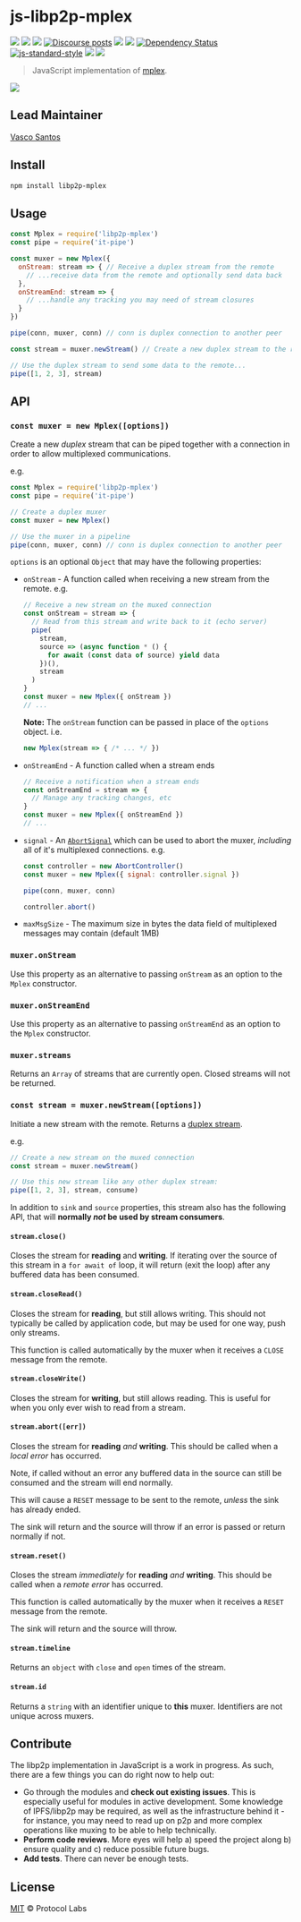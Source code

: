 # js-libp2p-mplex

[![](https://img.shields.io/badge/made%20by-Protocol%20Labs-blue.svg?style=flat-square)](http://protocol.ai)
[![](https://img.shields.io/badge/project-libp2p-yellow.svg?style=flat-square)](http://libp2p.io/)
[![](https://img.shields.io/badge/freenode-%23libp2p-yellow.svg?style=flat-square)](http://webchat.freenode.net/?channels=%23libp2p)
[![Discourse posts](https://img.shields.io/discourse/https/discuss.libp2p.io/posts.svg)](https://discuss.libp2p.io)
[![](https://img.shields.io/codecov/c/github/libp2p/js-libp2p-mplex.svg?style=flat-square)](https://codecov.io/gh/libp2p/js-libp2p-mplex)
[![](https://img.shields.io/travis/libp2p/js-libp2p-mplex.svg?style=flat-square)](https://travis-ci.com/libp2p/js-libp2p-mplex)
[![Dependency Status](https://david-dm.org/libp2p/js-libp2p-mplex.svg?style=flat-square)](https://david-dm.org/libp2p/js-libp2p-mplex)
[![js-standard-style](https://img.shields.io/badge/code%20style-standard-brightgreen.svg?style=flat-square)](https://github.com/feross/standard)
![](https://img.shields.io/badge/npm-%3E%3D6.0.0-orange.svg?style=flat-square)
![](https://img.shields.io/badge/Node.js-%3E%3D10.0.0-orange.svg?style=flat-square)

> JavaScript implementation of [mplex](https://github.com/libp2p/specs/tree/master/mplex).

[![](https://github.com/libp2p/interface-stream-muxer/raw/master/img/badge.png)](https://github.com/libp2p/interface-stream-muxer)

## Lead Maintainer

[Vasco Santos](https://github.com/vasco-santos)

## Install

```sh
npm install libp2p-mplex
```

## Usage

```js
const Mplex = require('libp2p-mplex')
const pipe = require('it-pipe')

const muxer = new Mplex({
  onStream: stream => { // Receive a duplex stream from the remote
    // ...receive data from the remote and optionally send data back
  },
  onStreamEnd: stream => {
    // ...handle any tracking you may need of stream closures
  }
})

pipe(conn, muxer, conn) // conn is duplex connection to another peer

const stream = muxer.newStream() // Create a new duplex stream to the remote

// Use the duplex stream to send some data to the remote...
pipe([1, 2, 3], stream)
```

## API

### `const muxer = new Mplex([options])`

Create a new _duplex_ stream that can be piped together with a connection in order to allow multiplexed communications.

e.g.

```js
const Mplex = require('libp2p-mplex')
const pipe = require('it-pipe')

// Create a duplex muxer
const muxer = new Mplex()

// Use the muxer in a pipeline
pipe(conn, muxer, conn) // conn is duplex connection to another peer
```

`options` is an optional `Object` that may have the following properties:

* `onStream` - A function called when receiving a new stream from the remote. e.g.
    ```js
    // Receive a new stream on the muxed connection
    const onStream = stream => {
      // Read from this stream and write back to it (echo server)
      pipe(
        stream,
        source => (async function * () {
          for await (const data of source) yield data
        })(),
        stream
      )
    }
    const muxer = new Mplex({ onStream })
    // ...
    ```
    **Note:** The `onStream` function can be passed in place of the `options` object. i.e.
    ```js
    new Mplex(stream => { /* ... */ })
    ```
* `onStreamEnd` - A function called when a stream ends
    ```js
    // Receive a notification when a stream ends
    const onStreamEnd = stream => {
      // Manage any tracking changes, etc
    }
    const muxer = new Mplex({ onStreamEnd })
    // ...
    ```
* `signal` - An [`AbortSignal`](https://developer.mozilla.org/en-US/docs/Web/API/AbortSignal) which can be used to abort the muxer, _including_ all of it's multiplexed connections. e.g.
    ```js
    const controller = new AbortController()
    const muxer = new Mplex({ signal: controller.signal })

    pipe(conn, muxer, conn)

    controller.abort()
    ```
* `maxMsgSize` - The maximum size in bytes the data field of multiplexed messages may contain (default 1MB)

### `muxer.onStream`

Use this property as an alternative to passing `onStream` as an option to the `Mplex` constructor.

### `muxer.onStreamEnd`

Use this property as an alternative to passing `onStreamEnd` as an option to the `Mplex` constructor.

### `muxer.streams`

Returns an `Array` of streams that are currently open. Closed streams will not be returned.

### `const stream = muxer.newStream([options])`

Initiate a new stream with the remote. Returns a [duplex stream](https://gist.github.com/alanshaw/591dc7dd54e4f99338a347ef568d6ee9#duplex-it).

e.g.

```js
// Create a new stream on the muxed connection
const stream = muxer.newStream()

// Use this new stream like any other duplex stream:
pipe([1, 2, 3], stream, consume)
```

In addition to `sink` and `source` properties, this stream also has the following API, that will **normally _not_ be used by stream consumers**.

#### `stream.close()`

Closes the stream for **reading** and **writing**. If iterating over the source of this stream in a `for await of` loop, it will return (exit the loop) after any buffered data has been consumed.

#### `stream.closeRead()`

Closes the stream for **reading**, but still allows writing. This should not typically be called by application code, but may be used for one way, push only streams.

This function is called automatically by the muxer when it receives a `CLOSE` message from the remote.

#### `stream.closeWrite()`

Closes the stream for **writing**, but still allows reading. This is useful for when you only ever wish to read from a stream.

#### `stream.abort([err])`

Closes the stream for **reading** _and_ **writing**. This should be called when a _local error_ has occurred.

Note, if called without an error any buffered data in the source can still be consumed and the stream will end normally.

This will cause a `RESET` message to be sent to the remote, _unless_ the sink has already ended.

The sink will return and the source will throw if an error is passed or return normally if not.

#### `stream.reset()`

Closes the stream _immediately_ for **reading** _and_ **writing**. This should be called when a _remote error_ has occurred.

This function is called automatically by the muxer when it receives a `RESET` message from the remote.

The sink will return and the source will throw.

#### `stream.timeline`

Returns an `object` with `close` and `open` times of the stream.

#### `stream.id`

Returns a `string` with an identifier unique to **this** muxer. Identifiers are not unique across muxers.

## Contribute

The libp2p implementation in JavaScript is a work in progress. As such, there are a few things you can do right now to help out:

 - Go through the modules and **check out existing issues**. This is especially useful for modules in active development. Some knowledge of IPFS/libp2p may be required, as well as the infrastructure behind it - for instance, you may need to read up on p2p and more complex operations like muxing to be able to help technically.
 - **Perform code reviews**. More eyes will help a) speed the project along b) ensure quality and c) reduce possible future bugs.
 - **Add tests**. There can never be enough tests.

## License

[MIT](LICENSE) © Protocol Labs
